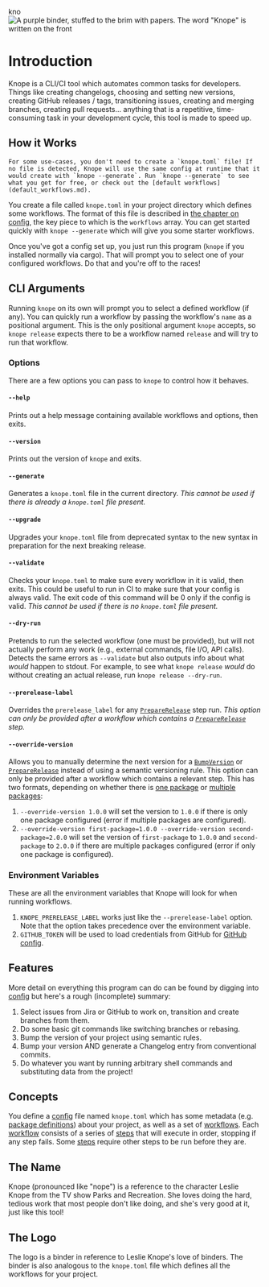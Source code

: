 kno![A purple binder, stuffed to the brim with papers. The word "Knope" is written on the front](favicon.png)

# Introduction

Knope is a CLI/CI tool which automates common tasks for developers. Things like creating changelogs, choosing and setting new versions, creating GitHub releases / tags, transitioning issues, creating and merging branches, creating pull requests... anything that is a repetitive, time-consuming task in your development cycle, this tool is made to speed up.

## How it Works

```admonish info
For some use-cases, you don't need to create a `knope.toml` file! If no file is detected, Knope will use the same config at runtime that it would create with `knope --generate`. Run `knope --generate` to see what you get for free, or check out the [default workflows](default_workflows.md).
```

You create a file called `knope.toml` in your project directory which defines some workflows. The format of this file is described in [the chapter on config][config], the key piece to which is the `workflows` array. You can get started quickly with `knope --generate` which will give you some starter workflows.

Once you've got a config set up, you just run this program (`knope` if you installed normally via cargo). That will prompt you to select one of your configured workflows. Do that and you're off to the races!

## CLI Arguments

Running `knope` on its own will prompt you to select a defined workflow (if any). You can quickly run a workflow by passing the workflow's `name` as a positional argument. This is the only positional argument `knope` accepts, so `knope release` expects there to be a workflow named `release` and will try to run that workflow.

### Options

There are a few options you can pass to `knope` to control how it behaves.

#### `--help`

Prints out a help message containing available workflows and options, then exits.

#### `--version`

Prints out the version of `knope` and exits.

#### `--generate`

Generates a `knope.toml` file in the current directory. _This cannot be used if there is already a `knope.toml` file present._

#### `--upgrade`

Upgrades your `knope.toml` file from deprecated syntax to the new syntax in preparation for the next breaking release.

#### `--validate`

Checks your `knope.toml` to make sure every workflow in it is valid, then exits. This could be useful to run in CI to make sure that your config is always valid. The exit code of this command will be 0 only if the config is valid. _This cannot be used if there is no `knope.toml` file present._

#### `--dry-run`

Pretends to run the selected workflow (one must be provided), but will not actually perform any work (e.g., external commands, file I/O, API calls). Detects the same errors as `--validate` but also outputs info about what _would_ happen to stdout. For example, to see what `knope release` _would_ do without creating an actual release, run `knope release --dry-run`.

#### `--prerelease-label`

Overrides the `prerelease_label` for any [`PrepareRelease`] step run. _This option can only be provided after a workflow which contains a [`PrepareRelease`] step._

#### `--override-version`

Allows you to manually determine the next version for a [`BumpVersion`] or [`PrepareRelease`] instead of using a semantic versioning rule. This option can only be provided after a workflow which contains a relevant step. This has two formats, depending on whether there is [one package](config/packages.md#a-single-package-with-a-single-versioned-file) or [multiple packages](config/packages.md#multiple-packages):

1.  `--override-version 1.0.0` will set the version to `1.0.0` if there is only one package configured (error if multiple packages are configured).
2.  `--override-version first-package=1.0.0 --override-version second-package=2.0.0` will set the version of `first-package` to `1.0.0` and `second-package` to `2.0.0` if there are multiple packages configured (error if only one package is configured).

### Environment Variables

These are all the environment variables that Knope will look for when running workflows.

1. `KNOPE_PRERELEASE_LABEL` works just like the `--prerelease-label` option. Note that the option takes precedence over the environment variable.
2. `GITHUB_TOKEN` will be used to load credentials from GitHub for [GitHub config].

## Features

More detail on everything this program can do can be found by digging into [config] but here's a rough (incomplete) summary:

1. Select issues from Jira or GitHub to work on, transition and create branches from them.
2. Do some basic git commands like switching branches or rebasing.
3. Bump the version of your project using semantic rules.
4. Bump your version AND generate a Changelog entry from conventional commits.
5. Do whatever you want by running arbitrary shell commands and substituting data from the project!

## Concepts

You define a [config] file named `knope.toml` which has some metadata (e.g. [package definitions]) about your project, as well as a set of [workflows][workflow]. Each [workflow] consists of a series of [steps][step] that will execute in order, stopping if any step fails. Some [steps][step] require other steps to be run before they are.

## The Name

Knope (pronounced like "nope") is a reference to the character Leslie Knope from the TV show Parks and Recreation. She loves doing the hard, tedious work that most people don't like doing, and she's very good at it, just like this tool!

## The Logo

The logo is a binder in reference to Leslie Knope's love of binders. The binder is also analogous to the `knope.toml` file which defines all the workflows for your project.

[config]: config/config.md
[package definitions]: config/packages.md
[workflow]: config/workflow.md
[step]: config/step/step.md
[`preparerelease`]: config/step/PrepareRelease.md
[`bumpversion`]: config/step/BumpVersion.md
[github config]: config/github.md

